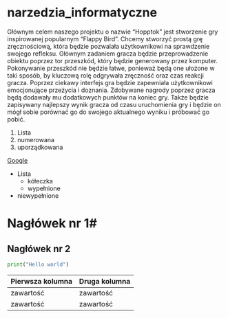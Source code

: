 # narzedzia_informatyczne

Głównym celem naszego projektu o nazwie “Hopptok” jest stworzenie gry inspirowanej popularnym “Flappy Bird”. Chcemy stworzyć prostą grę zręcznościową, która będzie pozwalała użytkownikowi na sprawdzenie swojego refleksu. Głównym zadaniem gracza będzie przeprowadzenie obiektu poprzez tor przeszkód, który będzie generowany przez komputer. Pokonywanie przeszkód nie będzie łatwe, ponieważ będą one ułożone w taki sposób, by kluczową rolę odgrywała zręczność oraz czas reakcji gracza. Poprzez ciekawy interfejs gra będzie zapewniała użytkownikowi emocjonujące przeżycia i doznania. Zdobywane nagrody poprzez gracza będą dodawały mu dodatkowych punktów na koniec gry. Także będzie zapisywany najlepszy wynik gracza od czasu uruchomienia gry i będzie on mógł sobie porównać go do swojego aktualnego wyniku i próbować go pobić. 

1. Lista 
2. numerowana
3. uporządkowana

[Google](http://www.google.com/")


* Lista 
    * kółeczka
    * wypełnione
* niewypełnione

# Nagłówek nr 1#

## Nagłówek nr 2 ##


```python
print("Hello world")
```

Pierwsza kolumna  | Druga kolumna
------------- | -------------
zawartość  | zawartość
zawartość  | zawartość
